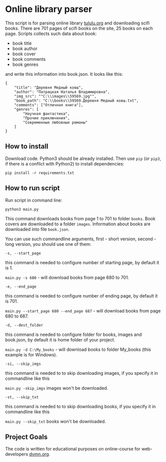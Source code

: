 # Online library parser

This script is for parsing online library [tululu.org](https://tululu.org) and downloading scifi books. There are 701 pages of
scifi books  on the site, 25 books on each page.
Scripts collects such data about book:
 - book title
 - book author
 - book cover
 - book comments
 - book genres
 
and write this information into book.json. It looks like this:
```
{
    "title": "Деревня Медный ковш",
    "author": "Патрацкая Наталья Владимировна",
    "img_src": ""C:\\images\\59569.jpg"",
    "book_path": "C:\\books\\59569.Деревня Медный ковш.txt",
    "comments": ["Отличная книга"],
    "genres": [
        "Научная фантастика",
        "Прочие приключения",
        "Современные любовные романы"
    ]
}
```
## How to install

Download code.
Python3 should be already installed. 
Then use `pip` (or `pip3`, if there is a conflict with Python2) to install dependencies:
```
pip install -r requirements.txt
```

## How to run script

Run script in command line:
```
python3 main.py
```

This command downloads books from page 1 to 701 to folder `books`. Book covers are downloaded to a folder
`images`. Information about books are downloaded into file `book.json`.

You can use such commandline arguments, first - short version, second - long version, you should use
one of them:

```
-s, --start_page
```

this command is needed to configure number of starting page, by default it is 1.

`main.py -s 680` - will download books from page 680 to 701.


```
-e, --end_page
```

this command is needed to configure number of ending page, by default it is 701.

`main.py --start_page 680 --end_page 687` - will download books from page 680 to 687.

```
-d, --dest_folder
```

this command is needed to configure folder for books, images and book.json, by default it is home folder of your project.

`main.py -d C:\My_books` - will download books to folder My_books (this example is for Windows).

```
-si, --skip_imgs
```

this command is needed to to skip downloading images, if you specify it in commandline like this 

`main.py -skip_imgs` images won't be downloaded.

```
-st, --skip_txt
```

this command is needed to to skip downloading books, if you specify it in commandline like this 

`main.py --skip_txt` books won't be downloaded.


## Project Goals

The code is written for educational purposes on online-course for web-developers [dvmn.org](https://dvmn.org/).
